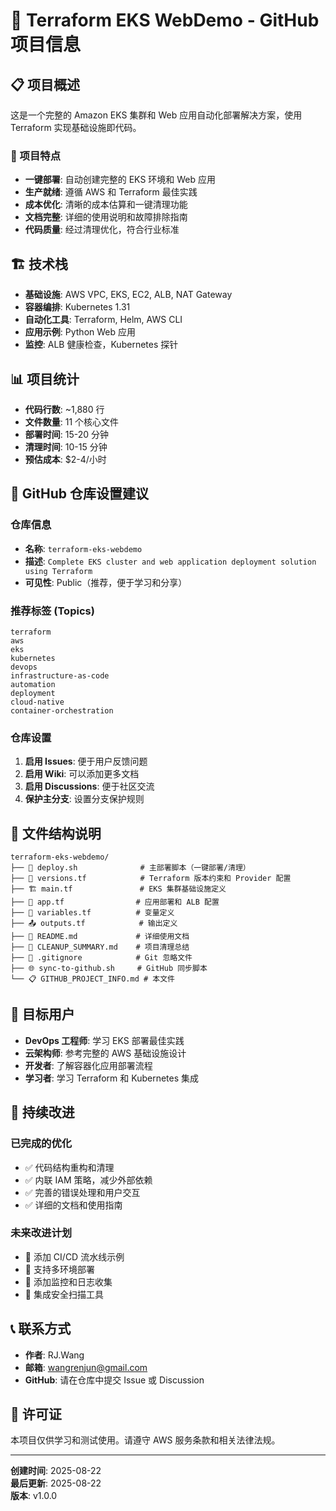 # 🚀 Terraform EKS WebDemo - GitHub 项目信息

## 📋 项目概述

这是一个完整的 Amazon EKS 集群和 Web 应用自动化部署解决方案，使用 Terraform 实现基础设施即代码。

### 🎯 项目特点

- **一键部署**: 自动创建完整的 EKS 环境和 Web 应用
- **生产就绪**: 遵循 AWS 和 Terraform 最佳实践
- **成本优化**: 清晰的成本估算和一键清理功能
- **文档完整**: 详细的使用说明和故障排除指南
- **代码质量**: 经过清理优化，符合行业标准

## 🏗️ 技术栈

- **基础设施**: AWS VPC, EKS, EC2, ALB, NAT Gateway
- **容器编排**: Kubernetes 1.31
- **自动化工具**: Terraform, Helm, AWS CLI
- **应用示例**: Python Web 应用
- **监控**: ALB 健康检查，Kubernetes 探针

## 📊 项目统计

- **代码行数**: ~1,880 行
- **文件数量**: 11 个核心文件
- **部署时间**: 15-20 分钟
- **清理时间**: 10-15 分钟
- **预估成本**: $2-4/小时

## 🌟 GitHub 仓库设置建议

### 仓库信息
- **名称**: `terraform-eks-webdemo`
- **描述**: `Complete EKS cluster and web application deployment solution using Terraform`
- **可见性**: Public（推荐，便于学习和分享）

### 推荐标签 (Topics)
```
terraform
aws
eks
kubernetes
devops
infrastructure-as-code
automation
deployment
cloud-native
container-orchestration
```

### 仓库设置
1. **启用 Issues**: 便于用户反馈问题
2. **启用 Wiki**: 可以添加更多文档
3. **启用 Discussions**: 便于社区交流
4. **保护主分支**: 设置分支保护规则

## 📁 文件结构说明

```
terraform-eks-webdemo/
├── 🚀 deploy.sh              # 主部署脚本（一键部署/清理）
├── 🔧 versions.tf            # Terraform 版本约束和 Provider 配置
├── 🏗️ main.tf               # EKS 集群基础设施定义
├── 🚢 app.tf                # 应用部署和 ALB 配置
├── 📝 variables.tf          # 变量定义
├── 📤 outputs.tf            # 输出定义
├── 📖 README.md             # 详细使用文档
├── 🧹 CLEANUP_SUMMARY.md    # 项目清理总结
├── 🚫 .gitignore            # Git 忽略文件
├── 🌐 sync-to-github.sh     # GitHub 同步脚本
└── 📋 GITHUB_PROJECT_INFO.md # 本文件
```

## 🎯 目标用户

- **DevOps 工程师**: 学习 EKS 部署最佳实践
- **云架构师**: 参考完整的 AWS 基础设施设计
- **开发者**: 了解容器化应用部署流程
- **学习者**: 学习 Terraform 和 Kubernetes 集成

## 🔄 持续改进

### 已完成的优化
- ✅ 代码结构重构和清理
- ✅ 内联 IAM 策略，减少外部依赖
- ✅ 完善的错误处理和用户交互
- ✅ 详细的文档和使用指南

### 未来改进计划
- 🔄 添加 CI/CD 流水线示例
- 🔄 支持多环境部署
- 🔄 添加监控和日志收集
- 🔄 集成安全扫描工具

## 📞 联系方式

- **作者**: RJ.Wang
- **邮箱**: wangrenjun@gmail.com
- **GitHub**: 请在仓库中提交 Issue 或 Discussion

## 📄 许可证

本项目仅供学习和测试使用。请遵守 AWS 服务条款和相关法律法规。

---

**创建时间**: 2025-08-22  
**最后更新**: 2025-08-22  
**版本**: v1.0.0
